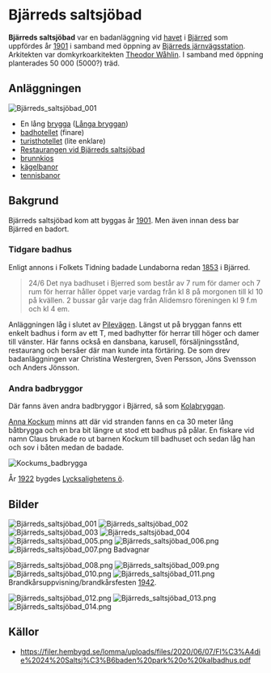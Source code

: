 # Bjärreds saltsjöbad

**Bjärreds saltsjöbad** var en badanläggning vid [havet](havet) i [Bjärred](bjärred) som uppfördes år [1901](1901) i samband med öppning av [Bjärreds järnvägsstation](bjärreds%20järnvägsstation). Arkitekten var domkyrkoarkitekten [Theodor Wåhlin](theodor%20wåhlin). I samband med öppning planterades 50 000 (5000?) träd.

## Anläggningen

![Bjärreds_saltsjöbad_001](images/bjärreds_saltsjöbad_001.png)

* En lång [brygga](brygga) ([Långa bryggan](långa%20bryggan))
* [badhotellet](badhotellet) (finare)
* [turisthotellet](turisthotellet) (lite enklare)
* [Restaurangen vid Bjärreds saltsjöbad](restaurangen%20vid%20bjärreds%20saltsjöbad)
* [brunnkios](brunnkios)
* [kägelbanor](kägelbanor)
* [tennisbanor](tennisbanor)

## Bakgrund

Bjärreds saltsjöbad kom att byggas år [1901](1901). Men även innan dess bar Bjärred en badort.

### Tidgare badhus

Enligt annons i Folkets Tidning badade Lundaborna redan [1853](1853) i Bjärred.

> 24/6
> Det nya badhuset i Bjerred som består av 7 rum för damer och 7 rum för herrar håller öppet varje vardag från kl 8 på morgonen till kl 10 på kvällen. 2 bussar går varje dag från Alidemsro föreningen kl 9 f.m och kl 4 em.

Anläggningen låg i slutet av [Pilevägen](pilevägen). Längst ut på bryggan fanns ett enkelt badhus i form av ett T, med badhytter för herrar till höger och damer till vänster. Här fanns också en dansbana, karusell, försäljningsstånd, restaurang och bersåer där man kunde inta förtäring. De som drev badanläggningen var Christina Westergren, Sven Persson, Jöns Svensson och Anders Jönsson.

### Andra badbryggor

Där fanns även andra badbryggor i Bjärred, så som [Kolabryggan](kolabryggan).

[Anna Kockum](anna%20kockum) minns att där vid stranden fanns en ca 30 meter lång båtbrygga och en bra bit längre ut stod ett badhus på pålar. En fiskare vid namn Claus brukade ro ut barnen Kockum till badhuset och sedan låg han och sov i båten medan de badade.

![Kockums_badbrygga](images/kockums_badbrygga.png)

År [1922](1922) bygdes [Lycksalighetens ö](lycksalighetens%20ö).

## Bilder

![Bjärreds_saltsjöbad_001](images/bjärreds_saltsjöbad_001.jpg)
![Bjärreds_saltsjöbad_002](images/bjärreds_saltsjöbad_002.jpg)
![Bjärreds_saltsjöbad_003](images/bjärreds_saltsjöbad_003.jpg)
![Bjärreds_saltsjöbad_004](images/bjärreds_saltsjöbad_004.png)
![Bjärreds_saltsjöbad_005.png](images/bjärreds_saltsjöbad_005.png)
![Bjärreds_saltsjöbad_006.png](images/bjärreds_saltsjöbad_006.png)
![Bjärreds_saltsjöbad_007.png](images/bjärreds_saltsjöbad_007.png)
Badvagnar

![Bjärreds_saltsjöbad_008.png](images/bjärreds_saltsjöbad_008.png)
![Bjärreds_saltsjöbad_009.png](images/bjärreds_saltsjöbad_009.png)
![Bjärreds_saltsjöbad_010.png](images/bjärreds_saltsjöbad_010.png)
![Bjärreds_saltsjöbad_011.png](images/bjärreds_saltsjöbad_011.png)
Brandkårsuppvisning/brandkårsfesten [1942](1942).

![Bjärreds_saltsjöbad_012.png](images/bjärreds_saltsjöbad_012.jpg)
![Bjärreds_saltsjöbad_013.png](images/bjärreds_saltsjöbad_013.png)
![Bjärreds_saltsjöbad_014.png](images/bjärreds_saltsjöbad_014.png)

## Källor

* <https://filer.hembygd.se/lomma/uploads/files/2020/06/07/Fl%C3%A4die%2024%20Saltsj%C3%B6baden%20park%20o%20kalbadhus.pdf>

